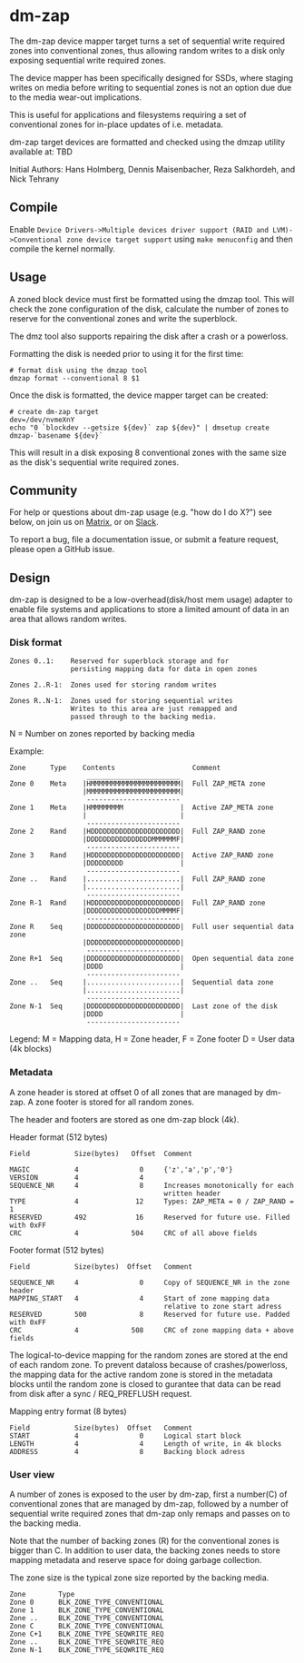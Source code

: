 # dm-zap

The dm-zap device mapper target turns a set of
sequential write required zones into conventional zones, thus allowing random
writes to a disk only exposing sequential write required zones.

The device mapper has been specifically designed for SSDs, where staging
writes on media before writing to sequential zones is not an option due 
due to the media wear-out implications.

This is useful for applications and filesystems requiring a set of conventional
zones for in-place updates of i.e. metadata.

dm-zap target devices are formatted and checked using the dmzap utility
available at: TBD

Initial Authors: Hans Holmberg, Dennis Maisenbacher, Reza Salkhordeh, and Nick Tehrany

## Compile

Enable `Device Drivers->Multiple devices driver support (RAID and LVM)->Conventional zone device target support` using `make menuconfig` and then compile the kernel normally.

## Usage

A zoned block device must first be formatted using the dmzap tool. This will
check the zone configuration of the disk, calculate the number of zones
to reserve for the conventional zones and write the superblock.

The dmz tool also supports repairing the disk after a crash or a powerloss.

Formatting the disk is needed prior to using it for the first time:

```
# format disk using the dmzap tool
dmzap format --conventional 8 $1
```

Once the disk is formatted, the device mapper target can be created:

```
# create dm-zap target
dev=/dev/nvmeXnY
echo "0 `blockdev --getsize ${dev}` zap ${dev}" | dmsetup create dmzap-`basename ${dev}`
```

This will result in a disk exposing 8 conventional zones with the same size
as the disk's sequential write required zones.

## Community

For help or questions about dm-zap usage (e.g. "how do I do X?") see below, on join us on [Matrix](https://app.element.io/#/room/#zonedstorage-general:matrix.org), or on [Slack](https://join.slack.com/t/zonedstorage/shared_invite/zt-uyfut5xe-nKajp9YRnEWqiD4X6RkTFw).

To report a bug, file a documentation issue, or submit a feature request, please open a GitHub issue.

## Design

dm-zap is designed to be a low-overhead(disk/host mem usage) adapter to enable
file systems and applications to store a limited amount of data in an area that
allows random writes.

### Disk format

```
Zones 0..1:    Reserved for superblock storage and for
               persisting mapping data for data in open zones

Zones 2..R-1:  Zones used for storing random writes

Zones R..N-1:  Zones used for storing sequential writes
               Writes to this area are just remapped and
               passed through to the backing media.
```
N = Number on zones reported by backing media

Example:

```
Zone      Type    Contents                   Comment
                   _______________________
Zone 0    Meta    |HMMMMMMMMMMMMMMMMMMMMMM|  Full ZAP_META zone
                  |MMMMMMMMMMMMMMMMMMMMMMM|
                   -----------------------
Zone 1    Meta    |HMMMMMMMM              |  Active ZAP_META zone
                  |                       |
                   -----------------------
Zone 2    Rand    |HDDDDDDDDDDDDDDDDDDDDDD|  Full ZAP_RAND zone
                  |DDDDDDDDDDDDDDDDMMMMMMF|
                   -----------------------
Zone 3    Rand    |HDDDDDDDDDDDDDDDDDDDDDD|  Active ZAP_RAND zone
                  |DDDDDDDDD              |
                   -----------------------
Zone ..   Rand    |.......................|  Full ZAP_RAND zone
                  |.......................|
                   -----------------------
Zone R-1  Rand    |HDDDDDDDDDDDDDDDDDDDDDD|  Full ZAP_RAND zone
                  |DDDDDDDDDDDDDDDDDDMMMMF|
                   -----------------------
Zone R    Seq     |DDDDDDDDDDDDDDDDDDDDDDD|  Full user sequential data zone
                  |DDDDDDDDDDDDDDDDDDDDDDD|
                   -----------------------
Zone R+1  Seq     |DDDDDDDDDDDDDDDDDDDDDDD|  Open sequential data zone
                  |DDDD                   |
                   -----------------------
Zone ..   Seq     |.......................|  Sequential data zone
                  |.......................|
                   -----------------------
Zone N-1  Seq     |DDDDDDDDDDDDDDDDDDDDDDD|  Last zone of the disk
                  |DDDD                   |
                   -----------------------
```
Legend: M = Mapping data, H = Zone header, F = Zone footer D = User data
        (4k blocks)

### Metadata

A zone header is stored at offset 0 of all zones that are managed by dm-zap.
A zone footer is stored for all random zones.

The header and footers are stored as one dm-zap block (4k).

Header format (512 bytes)

```
Field           Size(bytes)   Offset  Comment

MAGIC           4               0     {'z','a','p','0'}
VERSION         4               4
SEQUENCE_NR     4               8     Increases monotonically for each
                                      written header
TYPE            4              12     Types: ZAP_META = 0 / ZAP_RAND = 1
RESERVED        492            16     Reserved for future use. Filled with 0xFF
CRC             4             504     CRC of all above fields
```

Footer format (512 bytes)

```
Field           Size(bytes)  Offset   Comment

SEQUENCE_NR     4               0     Copy of SEQUENCE_NR in the zone header
MAPPING_START   4               4     Start of zone mapping data
                                      relative to zone start adress
RESERVED        500             8     Reserved for future use. Padded with 0xFF
CRC             4             508     CRC of zone mapping data + above fields
```

The logical-to-device mapping for the random zones are stored at the end of each
random zone. To prevent dataloss because of crashes/powerloss, the mapping data
for the active random zone is stored in the metadata blocks until the random
zone is closed to gurantee that data can be read from disk after a
sync / REQ_PREFLUSH request.

Mapping entry format (8 bytes)

```
Field           Size(bytes)  Offset   Comment
START           4               0     Logical start block
LENGTH          4               4     Length of write, in 4k blocks
ADDRESS         4               8     Backing block adress
```

### User view

A number of zones is exposed to the user by dm-zap, first a number(C) of
conventional zones that are managed by dm-zap, followed by a number of sequential
write required zones that dm-zap only remaps and passes on to the backing media.

Note that the number of backing zones (R) for the conventional zones is bigger than C.
In addition to user data, the backing zones needs to store mapping metadata and reserve
space for doing garbage collection.

The zone size is the typical zone size reported by the backing media.

```
Zone        Type
Zone 0      BLK_ZONE_TYPE_CONVENTIONAL
Zone 1      BLK_ZONE_TYPE_CONVENTIONAL
Zone ..     BLK_ZONE_TYPE_CONVENTIONAL
Zone C      BLK_ZONE_TYPE_CONVENTIONAL
Zone C+1    BLK_ZONE_TYPE_SEQWRITE_REQ
Zone ..     BLK_ZONE_TYPE_SEQWRITE_REQ
Zone N-1    BLK_ZONE_TYPE_SEQWRITE_REQ
```
